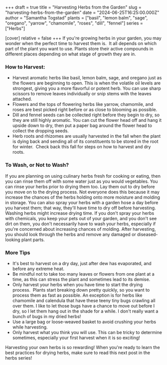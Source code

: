 +++
draft = true
title = "Harvesting Herbs from the Garden"
slug = "harvesting-herbs-from-the-garden"
date = "2024-06-25T16:25:00.000Z"
author = "Samantha Togstad"
plants = ["basil", "lemon balm", "sage", "oregano", "yarrow", "chamomile", "roses", "dill", "fennel"]
series = ["Herbs"]

[cover]
relative = false
+++
If you're growing herbs in your garden, you may wonder when the perfect time to harvest them is.  It all depends on which part of the plant you want to use. Plants store their active compounds in different places depending on what stage of growth they are in.

### How to Harvest:

* Harvest aromatic herbs like basil, lemon balm, sage, and oregano just as the flowers are beginning to open. This is when the volatile oil levels are strongest, giving you a more flavorful or potent herb. You can use sharp scissors to remove leaves individually or snip stems with the leaves attached. 
* Flowers and the tops of flowering herbs like yarrow, chamomile, and roses are best picked right before or as close to blooming as possible. 
* Dill and fennel seeds can be collected right before they begin to dry, so they are still highly aromatic. You can cut the flower head off and hang it upside down to dry, then put a paper bag around the flower head to collect the dropping seeds.
* Herb roots and rhizomes are usually harvested in the fall when the plant is dying back and sending all of its constituents to be stored in the root for winter.  Check back this fall for steps on how to harvest and dry roots.

   

### To Wash, or Not to Wash?

If you are planning on using culinary herbs fresh for cooking or eating, then you can rinse them off with some water just as you would vegetables. You can rinse your herbs prior to drying them too. Lay them out to dry before you move on to the drying process. Not everyone does this because it may increase the chances of the herbs holding onto more moisture and molding in storage. You can also spray your herbs with a garden hose a day before you harvest them; that way, they'll have time to dry off before harvesting. Washing herbs might increase drying time. If you don't spray your herbs with chemicals, you keep your pets out of your garden, and you don't see dirt on them, you don't necessarily have to wash your herbs, especially if you're concerned about increasing chances of molding. After harvesting, you should look through the herbs and remove any damaged or diseased-looking plant parts. 

### More Tips

* It's best to harvest on a dry day, just after dew has evaporated, and before any extreme heat. 
* Be mindful not to take too many leaves or flowers from one plant at a time, as this can stress the plant and sometimes lead to its demise. 
*  Only harvest your herbs when you have time to start the drying process.  Plants start breaking down pretty quickly, so you want to process them as fast as possible. An exception is for herbs like chamomile and calendula that have these teeny tiny bugs crawling all over them. I like to let those bugs have a chance to move out before I dry, so I let them hang out in the shade for a while. I don't really want a bunch of bugs in my dried herbs!
* Use a large bag or loose-weaved basket to avoid crushing your herbs while harvesting. 
* Only harvest what you think you will use.  This can be tricky to determine sometimes, especially your first harvest when it is so exciting!  





Harvesting your own herbs is so rewarding!  When you're ready to learn the best practices for drying herbs, make sure to read this next post in the herbs series!
